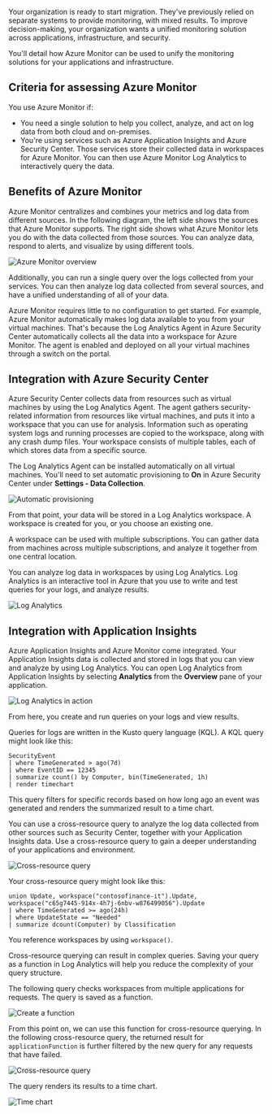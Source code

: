 
Your organization is ready to start migration. They've previously relied on separate systems to provide monitoring, with mixed results. To improve decision-making, your organization wants a unified monitoring solution across applications, infrastructure, and security.

You'll detail how Azure Monitor can be used to unify the monitoring solutions for your applications and infrastructure.

## Criteria for assessing Azure Monitor

You use Azure Monitor if:

- You need a single solution to help you collect, analyze, and act on log data from both cloud and on-premises.
- You're using services such as Azure Application Insights and Azure Security Center. Those services store their collected data in workspaces for Azure Monitor. You can then use Azure Monitor Log Analytics to interactively query the data.

## Benefits of Azure Monitor

Azure Monitor centralizes and combines your metrics and log data from different sources. In the following diagram, the left side shows the sources that Azure Monitor supports. The right side shows what Azure Monitor lets you do with the data collected from those sources. You can analyze data, respond to alerts, and visualize by using different tools.

![Azure Monitor overview](../media/7-azure-monitor-overview.svg)

Additionally, you can run a single query over the logs collected from your services. You can then analyze log data collected from several sources, and have a unified understanding of all of your data.

Azure Monitor requires little to no configuration to get started. For example, Azure Monitor automatically makes log data available to you from your virtual machines. That's because the Log Analytics Agent in Azure Security Center automatically collects all the data into a workspace for Azure Monitor. The agent is enabled and deployed on all your virtual machines through a switch on the portal.

## Integration with Azure Security Center

Azure Security Center collects data from resources such as virtual machines by using the Log Analytics Agent. The agent gathers security-related information from resources like virtual machines, and puts it into a workspace that you can use for analysis. Information such as operating system logs and running processes are copied to the workspace, along with any crash dump files. Your workspace consists of multiple tables, each of which stores data from a specific source.

The Log Analytics Agent can be installed automatically on all virtual machines. You'll need to set automatic provisioning to **On** in Azure Security Center under **Settings - Data Collection**.

![Automatic provisioning](../media/7-automatic-provision.png)

From that point, your data will be stored in a Log Analytics workspace. A workspace is created for you, or you choose an existing one. 

A workspace can be used with multiple subscriptions. You can gather data from machines across multiple subscriptions, and analyze it together from one central location.

You can analyze log data in workspaces by using Log Analytics. Log Analytics is an interactive tool in Azure that you use to write and test queries for your logs, and analyze results.

![Log Analytics](../media/7-log-analytics-a.png)

## Integration with Application Insights

Azure Application Insights and Azure Monitor come integrated. Your Application Insights data is collected and stored in logs that you can view and analyze by using Log Analytics. You can open Log Analytics from Application Insights by selecting **Analytics** from the **Overview** pane of your application.

![Log Analytics in action](../media/7-application-insight-log-analytics.png)

From here, you create and run queries on your logs and view results.

Queries for logs are written in the Kusto query language (KQL). A KQL query might look like this:

```kusto
SecurityEvent
| where TimeGenerated > ago(7d)
| where EventID == 12345
| summarize count() by Computer, bin(TimeGenerated, 1h)
| render timechart
```

This query filters for specific records based on how long ago an event was generated and renders the summarized result to a time chart.

You can use a cross-resource query to analyze the log data collected from other sources such as Security Center, together with your Application Insights data. Use a cross-resource query to gain a deeper understanding of your applications and environment.

![Cross-resource query](../media/7-cross-resource-query.png)

Your cross-resource query might look like this:

```kusto
union Update, workspace("contosofinance-it").Update, workspace("c65g7445-914x-4h7j-6nbv-w876499056").Update
| where TimeGenerated >= ago(24h)
| where UpdateState == "Needed"
| summarize dcount(Computer) by Classification
```

You reference workspaces by using `workspace()`.

Cross-resource querying can result in complex queries. Saving your query as a function in Log Analytics will help you reduce the complexity of your query structure. 

The following query checks workspaces from multiple applications for requests. The query is saved as a function.

![Create a function](../media/7-create-function.png)

From this point on, we can use this function for cross-resource querying. In the following cross-resource query, the returned result for `applicationFunction` is further filtered by the new query for any requests that have failed.

![Cross-resource query](../media/7-cross-query.png)

The query renders its results to a time chart.

![Time chart](../media/7-time-chart.png)
